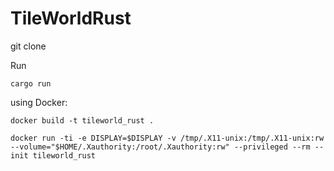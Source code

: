 # TileWorldRust

git clone

Run

```
cargo run
```

using Docker:

```
docker build -t tileworld_rust .

docker run -ti -e DISPLAY=$DISPLAY -v /tmp/.X11-unix:/tmp/.X11-unix:rw --volume="$HOME/.Xauthority:/root/.Xauthority:rw" --privileged --rm --init tileworld_rust
```
